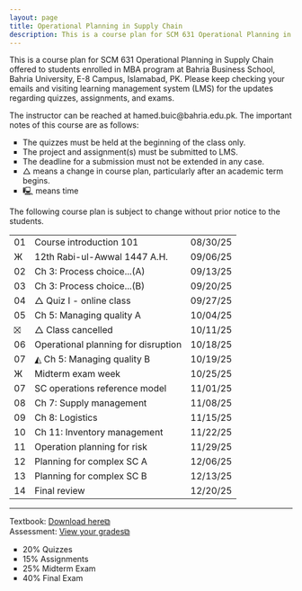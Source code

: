 ```yaml
---
layout: page
title: Operational Planning in Supply Chain
description: This is a course plan for SCM 631 Operational Planning in Supply Chain.
---
```

This is a course plan for SCM 631 Operational Planning in Supply Chain offered to students enrolled in MBA program at Bahria Business School, Bahria University, E-8 Campus, Islamabad, PK. Please keep checking your emails and visiting learning management system (LMS) for the updates regarding quizzes, assignments, and exams.
<p>The instructor can be reached at hamed.buic@bahria.edu.pk. The important notes of this course are as follows:</p>

<ul style="list-style-type:square;">
  <li>The quizzes must be held at the beginning of the class only.</li>
  <li>The project and assignment(s) must be submitted to LMS.</li>
  <li>The deadline for a submission must not be extended in any case.</li>
  <li>△ means a change in course plan, particularly after an academic term begins.</li>
  <li>🖳 means time </li>
 </ul>

The following course plan is subject to change without prior notice to the students.

<table>
  <tr>
    <td>01</td>
    <td>Course introduction 101</td>
    <td>08/30/25</td>
  </tr>
  <tr>
    <td>Ж</td>
    <td>12th Rabi-ul-Awwal 1447 A.H.</td>
    <td>09/06/25</td>
  </tr>
  <tr>
    <td>02</td>
    <td>Ch 3: Process choice...(A)</td>
    <td>09/13/25</td>
  </tr>
  <tr>
    <td>03</td>
    <td>Ch 3: Process choice...(B)</td>
    <td>09/20/25</td>
  </tr>
  <tr>
    <td>04</td>
    <td>△ Quiz I - online class</td>
    <td>09/27/25</td>
  </tr>
  <tr>
    <td>05</td>
    <td>Ch 5: Managing quality A</td>
    <td>10/04/25</td>
  </tr>
  <tr>
    <td>⛝</td>
    <td>△ Class cancelled</td>
    <td>10/11/25</td>
  </tr>
  <tr>
    <td>06</td>
    <td>Operational planning for disruption</td>
    <td>10/18/25</td>
  </tr>
   <td>07</td>
    <td>◭ Ch 5: Managing quality B</td>
    <td>10/19/25</td>
  <tr>
  <td>Ж</td>
  <td>Midterm exam week</td>
  <td>10/25/25</td>
  </tr>
  <tr>
    <td>07</td>
    <td>SC operations reference model</td>
    <td>11/01/25</td>
  </tr>
  <tr>
    <td>08</td>
    <td>Ch 7: Supply management</td>
    <td>11/08/25</td>
  </tr>
  <tr>
    <td>09</td>
    <td>Ch 8: Logistics</td>
    <td>11/15/25</td>
  </tr>
  <tr>
    <td>10</td>
    <td>Ch 11: Inventory management</td>
    <td>11/22/25</td>
  </tr>
  <tr>
    <td>11</td>
    <td>Operation planning for risk</td>
    <td>11/29/25</td>
  </tr>
  <tr>
    <td>12</td>
    <td>Planning for complex SC A</td>
    <td>12/06/25</td>
  </tr>
  <tr>
    <td>13</td>
    <td>Planning for complex SC B</td>
    <td>12/13/25</td>
  </tr>
  <tr>
    <td>14</td>
    <td>Final review</td>
    <td>12/20/25</td>
  </tr>
</table>

<hr class="solid">

Textbook: <a href="https://drive.google.com/file/d/1qLwA6FHoct-CXmYY32mepHPQ6QWmptT7" target="_blank" rel="noopener noreferrer">Download here&#x29c9;</a><br/>
Assessment: <a href="https://drive.google.com/file/d/1Gd90vbP7Qr42tVlNzhCnE__FpO-nrfzF" target="_blank" rel="noopener noreferrer">View your grades&#x29c9;</a>
  <ul style="list-style-type:square;">
   <li>20% Quizzes</li>
   <li>15% Assignments</li>
   <li>25% Midterm Exam</li>
   <li>40% Final Exam</li>
  </ul>
